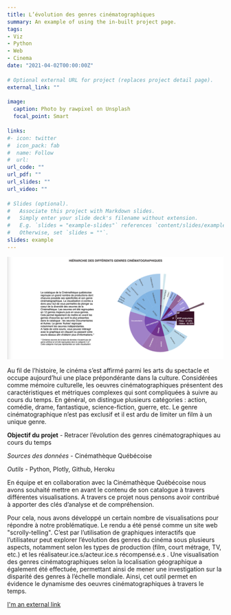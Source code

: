 ```yaml
---
title: L’évolution des genres cinématographiques
summary: An example of using the in-built project page.
tags:
- Viz
- Python
- Web
- Cinema
date: "2021-04-02T00:00:00Z"

# Optional external URL for project (replaces project detail page).
external_link: ""

image:
  caption: Photo by rawpixel on Unsplash
  focal_point: Smart

links:
#- icon: twitter
#  icon_pack: fab
#  name: Follow
#  url:
url_code: ""
url_pdf: ""
url_slides: ""
url_video: ""

# Slides (optional).
#   Associate this project with Markdown slides.
#   Simply enter your slide deck's filename without extension.
#   E.g. `slides = "example-slides"` references `content/slides/example-slides.md`.
#   Otherwise, set `slides = ""`.
slides: example
---
```


![screen reader text](image.png "caption")

Au fil de l’histoire, le cinéma s’est affirmé parmi les arts du spectacle et occupe aujourd’hui une place prépondérante dans la culture. Considérées comme mémoire culturelle, les oeuvres cinématographiques présentent des caractéristiques et métriques complexes qui sont
compliquées à suivre au cours du temps. En général, on distingue plusieurs catégories :
action, comédie, drame, fantastique, science-fiction, guerre, etc. Le genre cinématographique n’est pas exclusif et il est ardu de limiter un film à un unique genre. 

**Objectif du projet** - Retracer l’évolution des genres cinématographiques au cours du temps

*Sources des données* - Cinémathèque Québécoise

*Outils* - Python, Plotly, Github, Heroku

En équipe et en collaboration avec la Cinémathèque Québécoise nous avons souhaité mettre en avant le contenu de son catalogue à travers différentes visualisations. A travers ce projet nous pensons avoir contribué à apporter des clés d’analyse et de compréhension. 

Pour cela, nous avons développé un certain nombre de visualisations pour répondre à notre problématique. Le rendu a été pensé comme un site web "scrolly-telling". C’est par l’utilisation de graphiques interactifs que l’utilisateur peut explorer l’évolution des genres du cinéma sous plusieurs aspects, notamment selon les types de production (film, court métrage, TV, etc.) et les réalisateur.ice.s/acteur.ice.s récompensé.e.s . Une visualisation des genres cinématographiques selon la localisation géographique a également été effectuée, permettant ainsi de mener une investigation sur la disparité des genres à l’échelle mondiale. Ainsi, cet outil permet en évidence le dynamisme des oeuvres cinématographiques à travers le temps. 

[I'm an external link](https://inf8808-cinematheque-final.herokuapp.com/)




